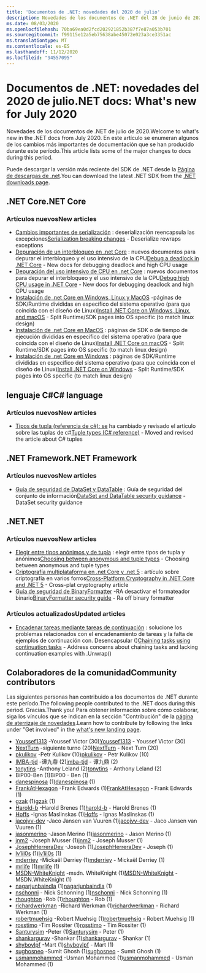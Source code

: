 ```yaml
---
title: 'Documentos de .NET: novedades del 2020 de julio'
description: Novedades de los documentos de .NET del 28 de junio de 2020:1 de agosto de 2020.
ms.date: 08/03/2020
ms.openlocfilehash: 70ba69ea0d2fcd202921852b387f7e87a053b701
ms.sourcegitcommit: f99115e12a5eb75638abe45072e023a3ce3351ac
ms.translationtype: MT
ms.contentlocale: es-ES
ms.lasthandoff: 11/12/2020
ms.locfileid: "94557095"
---
```

# <a name="net-docs-whats-new-for-july-2020"></a><span data-ttu-id="f5602-103">Documentos de .NET: novedades del 2020 de julio</span><span class="sxs-lookup"><span data-stu-id="f5602-103">.NET docs: What's new for July 2020</span></span>

<span data-ttu-id="f5602-104">Novedades de los documentos de .NET de julio de 2020.</span><span class="sxs-lookup"><span data-stu-id="f5602-104">Welcome to what's new in the .NET docs from July 2020.</span></span> <span data-ttu-id="f5602-105">En este artículo se enumeran algunos de los cambios más importantes de documentación que se han producido durante este período.</span><span class="sxs-lookup"><span data-stu-id="f5602-105">This article lists some of the major changes to docs during this period.</span></span>

<span data-ttu-id="f5602-106">Puede descargar la versión más reciente del SDK de .NET desde la [Página de descargas de .net](https://dotnet.microsoft.com/download).</span><span class="sxs-lookup"><span data-stu-id="f5602-106">You can download the latest .NET SDK from the [.NET downloads page](https://dotnet.microsoft.com/download).</span></span>

## <a name="net-core"></a><span data-ttu-id="f5602-107">.NET Core</span><span class="sxs-lookup"><span data-stu-id="f5602-107">.NET Core</span></span>

### <a name="new-articles"></a><span data-ttu-id="f5602-108">Artículos nuevos</span><span class="sxs-lookup"><span data-stu-id="f5602-108">New articles</span></span>

- <span data-ttu-id="f5602-109">[Cambios importantes de serialización](../core/compatibility/serialization.md) : deserialización reencapsula las excepciones</span><span class="sxs-lookup"><span data-stu-id="f5602-109">[Serialization breaking changes](../core/compatibility/serialization.md) - Deserialize rewraps exceptions</span></span>
- <span data-ttu-id="f5602-110">[Depuración de un interbloqueo en .net Core](../core/diagnostics/debug-deadlock.md) : nuevos documentos para depurar el interbloqueo y el uso intensivo de la CPU</span><span class="sxs-lookup"><span data-stu-id="f5602-110">[Debug a deadlock in .NET Core](../core/diagnostics/debug-deadlock.md) - New docs for debugging deadlock and high CPU usage</span></span>
- <span data-ttu-id="f5602-111">[Depuración del uso intensivo de CPU en .net Core](../core/diagnostics/debug-highcpu.md) : nuevos documentos para depurar el interbloqueo y el uso intensivo de la CPU</span><span class="sxs-lookup"><span data-stu-id="f5602-111">[Debug high CPU usage in .NET Core](../core/diagnostics/debug-highcpu.md) - New docs for debugging deadlock and high CPU usage</span></span>
- <span data-ttu-id="f5602-112">[Instalación de .net Core en Windows, Linux y MacOS](../core/install/index.yml) -páginas de SDK/Runtime divididas en específico del sistema operativo (para que coincida con el diseño de Linux)</span><span class="sxs-lookup"><span data-stu-id="f5602-112">[Install .NET Core on Windows, Linux, and macOS](../core/install/index.yml) - Split Runtime/SDK pages into OS specific (to match linux design)</span></span>
- <span data-ttu-id="f5602-113">[Instalación de .net Core en MacOS](../core/install/macos.md) : páginas de SDK o de tiempo de ejecución divididas en específico del sistema operativo (para que coincida con el diseño de Linux)</span><span class="sxs-lookup"><span data-stu-id="f5602-113">[Install .NET Core on macOS](../core/install/macos.md) - Split Runtime/SDK pages into OS specific (to match linux design)</span></span>
- <span data-ttu-id="f5602-114">[Instalación de .net Core en Windows](../core/install/windows.md) : páginas de SDK/Runtime divididas en específico del sistema operativo (para que coincida con el diseño de Linux)</span><span class="sxs-lookup"><span data-stu-id="f5602-114">[Install .NET Core on Windows](../core/install/windows.md) - Split Runtime/SDK pages into OS specific (to match linux design)</span></span>

## <a name="c-language"></a><span data-ttu-id="f5602-115">lenguaje C#</span><span class="sxs-lookup"><span data-stu-id="f5602-115">C# language</span></span>

### <a name="new-articles"></a><span data-ttu-id="f5602-116">Artículos nuevos</span><span class="sxs-lookup"><span data-stu-id="f5602-116">New articles</span></span>

- <span data-ttu-id="f5602-117">[Tipos de tupla (referencia de c#): se](../csharp/language-reference/builtin-types/value-tuples.md) ha cambiado y revisado el artículo sobre las tuplas de c#</span><span class="sxs-lookup"><span data-stu-id="f5602-117">[Tuple types (C# reference)](../csharp/language-reference/builtin-types/value-tuples.md) - Moved and revised the article about C# tuples</span></span>

## <a name="net-framework"></a><span data-ttu-id="f5602-118">.NET Framework</span><span class="sxs-lookup"><span data-stu-id="f5602-118">.NET Framework</span></span>

### <a name="new-articles"></a><span data-ttu-id="f5602-119">Artículos nuevos</span><span class="sxs-lookup"><span data-stu-id="f5602-119">New articles</span></span>

- <span data-ttu-id="f5602-120">[Guía de seguridad de DataSet y DataTable](../framework/data/adonet/dataset-datatable-dataview/security-guidance.md) : Guía de seguridad del conjunto de información</span><span class="sxs-lookup"><span data-stu-id="f5602-120">[DataSet and DataTable security guidance](../framework/data/adonet/dataset-datatable-dataview/security-guidance.md) - DataSet security guidance</span></span>

## <a name="net"></a><span data-ttu-id="f5602-121">.NET</span><span class="sxs-lookup"><span data-stu-id="f5602-121">.NET</span></span>

### <a name="new-articles"></a><span data-ttu-id="f5602-122">Artículos nuevos</span><span class="sxs-lookup"><span data-stu-id="f5602-122">New articles</span></span>

- <span data-ttu-id="f5602-123">[Elegir entre tipos anónimos y de tupla](../standard/base-types/choosing-between-anonymous-and-tuple.md) : elegir entre tipos de tupla y anónimos</span><span class="sxs-lookup"><span data-stu-id="f5602-123">[Choosing between anonymous and tuple types](../standard/base-types/choosing-between-anonymous-and-tuple.md) - Choosing between anonymous and tuple types</span></span>
- <span data-ttu-id="f5602-124">[Criptografía multiplataforma en .net Core y .net 5](../standard/security/cross-platform-cryptography.md) : artículo sobre criptografía en varios forros</span><span class="sxs-lookup"><span data-stu-id="f5602-124">[Cross-Platform Cryptography in .NET Core and .NET 5](../standard/security/cross-platform-cryptography.md) - Cross-plat cryptography article</span></span>
- <span data-ttu-id="f5602-125">[Guía de seguridad de BinaryFormatter](../standard/serialization/binaryformatter-security-guide.md) -RA desactivar el formateador binario</span><span class="sxs-lookup"><span data-stu-id="f5602-125">[BinaryFormatter security guide](../standard/serialization/binaryformatter-security-guide.md) - Ra off binary formatter</span></span>

### <a name="updated-articles"></a><span data-ttu-id="f5602-126">Artículos actualizados</span><span class="sxs-lookup"><span data-stu-id="f5602-126">Updated articles</span></span>

- <span data-ttu-id="f5602-127">[Encadenar tareas mediante tareas de continuación](../standard/parallel-programming/chaining-tasks-by-using-continuation-tasks.md) : solucione los problemas relacionados con el encadenamiento de tareas y la falta de ejemplos de continuación con. Desencapsular ()</span><span class="sxs-lookup"><span data-stu-id="f5602-127">[Chaining tasks using continuation tasks](../standard/parallel-programming/chaining-tasks-by-using-continuation-tasks.md) - Address concerns about chaining tasks and lacking continuation examples with .Unwrap()</span></span>

## <a name="community-contributors"></a><span data-ttu-id="f5602-128">Colaboradores de la comunidad</span><span class="sxs-lookup"><span data-stu-id="f5602-128">Community contributors</span></span>

<span data-ttu-id="f5602-129">Las siguientes personas han contribuido a los documentos de .NET durante este período.</span><span class="sxs-lookup"><span data-stu-id="f5602-129">The following people contributed to the .NET docs during this period.</span></span> <span data-ttu-id="f5602-130">Gracias.</span><span class="sxs-lookup"><span data-stu-id="f5602-130">Thank you!</span></span> <span data-ttu-id="f5602-131">Para obtener información sobre cómo colaborar, siga los vínculos que se indican en la sección "Contribución" de la [página de aterrizaje de novedades](index.yml).</span><span class="sxs-lookup"><span data-stu-id="f5602-131">Learn how to contribute by following the links under "Get involved" in the [what's new landing page](index.yml).</span></span>

- <span data-ttu-id="f5602-132">[Youssef1313](https://github.com/Youssef1313) -Youssef Victor (30)</span><span class="sxs-lookup"><span data-stu-id="f5602-132">[Youssef1313](https://github.com/Youssef1313) - Youssef Victor (30)</span></span>
- <span data-ttu-id="f5602-133">[NextTurn](https://github.com/NextTurn) -siguiente turno (20)</span><span class="sxs-lookup"><span data-stu-id="f5602-133">[NextTurn](https://github.com/NextTurn) - Next Turn (20)</span></span>
- <span data-ttu-id="f5602-134">[pkulikov](https://github.com/pkulikov) -Petr Kulikov (10)</span><span class="sxs-lookup"><span data-stu-id="f5602-134">[pkulikov](https://github.com/pkulikov) - Petr Kulikov (10)</span></span>
- <span data-ttu-id="f5602-135">[IMBA-tjd](https://github.com/imba-tjd) -谭九鼎 (2)</span><span class="sxs-lookup"><span data-stu-id="f5602-135">[imba-tjd](https://github.com/imba-tjd) - 谭九鼎 (2)</span></span>
- <span data-ttu-id="f5602-136">[tonytins](https://github.com/tonytins) -Anthony Leland (2)</span><span class="sxs-lookup"><span data-stu-id="f5602-136">[tonytins](https://github.com/tonytins) - Anthony Leland (2)</span></span>
- <span data-ttu-id="f5602-137">BiP00-Ben (1)</span><span class="sxs-lookup"><span data-stu-id="f5602-137">BiP00 - Ben (1)</span></span>
- <span data-ttu-id="f5602-138">[danespinosa](https://github.com/danespinosa) (1)</span><span class="sxs-lookup"><span data-stu-id="f5602-138">[danespinosa](https://github.com/danespinosa) (1)</span></span>
- <span data-ttu-id="f5602-139">[FrankAtHexagon](https://github.com/FrankAtHexagon) -Frank Edwards (1)</span><span class="sxs-lookup"><span data-stu-id="f5602-139">[FrankAtHexagon](https://github.com/FrankAtHexagon) - Frank Edwards (1)</span></span>
- <span data-ttu-id="f5602-140">[gzak](https://github.com/gzak) (1)</span><span class="sxs-lookup"><span data-stu-id="f5602-140">[gzak](https://github.com/gzak) (1)</span></span>
- <span data-ttu-id="f5602-141">[Harold-b](https://github.com/harold-b) -Harold Brenes (1)</span><span class="sxs-lookup"><span data-stu-id="f5602-141">[harold-b](https://github.com/harold-b) - Harold Brenes (1)</span></span>
- <span data-ttu-id="f5602-142">[Hoffs](https://github.com/Hoffs) -Ignas Maslinskas (1)</span><span class="sxs-lookup"><span data-stu-id="f5602-142">[Hoffs](https://github.com/Hoffs) - Ignas Maslinskas (1)</span></span>
- <span data-ttu-id="f5602-143">[jacojvv-dev](https://github.com/jacojvv-dev) -Jaco Jansen van Vuuren (1)</span><span class="sxs-lookup"><span data-stu-id="f5602-143">[jacojvv-dev](https://github.com/jacojvv-dev) - Jaco Jansen van Vuuren (1)</span></span>
- <span data-ttu-id="f5602-144">[jasonmerino](https://github.com/jasonmerino) -Jason Merino (1)</span><span class="sxs-lookup"><span data-stu-id="f5602-144">[jasonmerino](https://github.com/jasonmerino) - Jason Merino (1)</span></span>
- <span data-ttu-id="f5602-145">[jnm2](https://github.com/jnm2) -Joseph Musser (1)</span><span class="sxs-lookup"><span data-stu-id="f5602-145">[jnm2](https://github.com/jnm2) - Joseph Musser (1)</span></span>
- <span data-ttu-id="f5602-146">[JosephHerreraDev](https://github.com/JosephHerreraDev) -Joseph (1)</span><span class="sxs-lookup"><span data-stu-id="f5602-146">[JosephHerreraDev](https://github.com/JosephHerreraDev) - Joseph (1)</span></span>
- <span data-ttu-id="f5602-147">[lv1il0s](https://github.com/lv1il0s) (1)</span><span class="sxs-lookup"><span data-stu-id="f5602-147">[lv1il0s](https://github.com/lv1il0s) (1)</span></span>
- <span data-ttu-id="f5602-148">[mderriey](https://github.com/mderriey) -Mickaël Derriey (1)</span><span class="sxs-lookup"><span data-stu-id="f5602-148">[mderriey](https://github.com/mderriey) - Mickaël Derriey (1)</span></span>
- <span data-ttu-id="f5602-149">[mrlife](https://github.com/mrlife) (1)</span><span class="sxs-lookup"><span data-stu-id="f5602-149">[mrlife](https://github.com/mrlife) (1)</span></span>
- <span data-ttu-id="f5602-150">[MSDN-WhiteKnight](https://github.com/MSDN-WhiteKnight) -msdn. WhiteKnight (1)</span><span class="sxs-lookup"><span data-stu-id="f5602-150">[MSDN-WhiteKnight](https://github.com/MSDN-WhiteKnight) - MSDN.WhiteKnight (1)</span></span>
- <span data-ttu-id="f5602-151">[nagarjunbaindla](https://github.com/nagarjunbaindla) (1)</span><span class="sxs-lookup"><span data-stu-id="f5602-151">[nagarjunbaindla](https://github.com/nagarjunbaindla) (1)</span></span>
- <span data-ttu-id="f5602-152">[nschonni](https://github.com/nschonni) - Nick Schonning (1)</span><span class="sxs-lookup"><span data-stu-id="f5602-152">[nschonni](https://github.com/nschonni) - Nick Schonning (1)</span></span>
- <span data-ttu-id="f5602-153">[rhoughton](https://github.com/rhoughton) -Rob (1)</span><span class="sxs-lookup"><span data-stu-id="f5602-153">[rhoughton](https://github.com/rhoughton) - Rob (1)</span></span>
- <span data-ttu-id="f5602-154">[richardwerkman](https://github.com/richardwerkman) -Richard Werkman (1)</span><span class="sxs-lookup"><span data-stu-id="f5602-154">[richardwerkman](https://github.com/richardwerkman) - Richard Werkman (1)</span></span>
- <span data-ttu-id="f5602-155">[robertmuehsig](https://github.com/robertmuehsig) -Robert Muehsig (1)</span><span class="sxs-lookup"><span data-stu-id="f5602-155">[robertmuehsig](https://github.com/robertmuehsig) - Robert Muehsig (1)</span></span>
- <span data-ttu-id="f5602-156">[rosstimo](https://github.com/rosstimo) -Tim Rossiter (1)</span><span class="sxs-lookup"><span data-stu-id="f5602-156">[rosstimo](https://github.com/rosstimo) - Tim Rossiter (1)</span></span>
- <span data-ttu-id="f5602-157">[Santurysim](https://github.com/Santurysim) -Peter (1)</span><span class="sxs-lookup"><span data-stu-id="f5602-157">[Santurysim](https://github.com/Santurysim) - Peter (1)</span></span>
- <span data-ttu-id="f5602-158">[shankargurav](https://github.com/shankargurav) -Shankar (1)</span><span class="sxs-lookup"><span data-stu-id="f5602-158">[shankargurav](https://github.com/shankargurav) - Shankar (1)</span></span>
- <span data-ttu-id="f5602-159">[shyboylpf](https://github.com/shyboylpf) -Mart (1)</span><span class="sxs-lookup"><span data-stu-id="f5602-159">[shyboylpf](https://github.com/shyboylpf) - Mart (1)</span></span>
- <span data-ttu-id="f5602-160">[sughosneo](https://github.com/sughosneo) -Sumit Ghosh (1)</span><span class="sxs-lookup"><span data-stu-id="f5602-160">[sughosneo](https://github.com/sughosneo) - Sumit Ghosh (1)</span></span>
- <span data-ttu-id="f5602-161">[usmanmohammed](https://github.com/usmanmohammed) -Usman Mohammed (1)</span><span class="sxs-lookup"><span data-stu-id="f5602-161">[usmanmohammed](https://github.com/usmanmohammed) - Usman Mohammed (1)</span></span>

